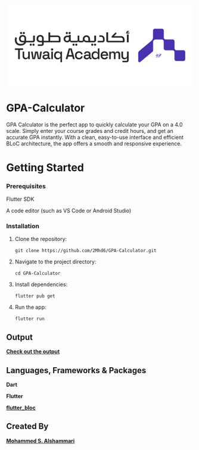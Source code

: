 ![Tuwaiq Academy Logo](assets/README/tuwaiq_academy_logo.png)

# GPA-Calculator
GPA Calculator is the perfect app to quickly calculate your GPA on a 4.0 scale. Simply enter your course grades and credit hours, and get an accurate GPA instantly. With a clean, easy-to-use interface and efficient BLoC architecture, the app offers a smooth and responsive experience.




# Getting Started
### Prerequisites

Flutter SDK 

A code editor (such as VS Code or Android Studio)

### Installation
1. Clone the repository:

   ```
   git clone https://github.com/2Mhd6/GPA-Calculator.git
   ```

2. Navigate to the project directory:

   ```
   cd GPA-Calculator
   ```
   
3. Install dependencies:

   ```
   flutter pub get
   ```

4. Run the app:

   ```
   flutter run
   ```


## Output
[**Check out the output**](https://drive.google.com/file/d/1F2OJXKrgmJTYYO73EegFznUYu2NjXQpB/view?usp=sharing)



## Languages, Frameworks & Packages

**Dart**

**Flutter**

[**flutter_bloc**](https://pub.dev/packages/flutter_bloc)

## Created By

[**Mohammed S. Alshammari**](https://www.linkedin.com/in/mohammedsalshammari/)


